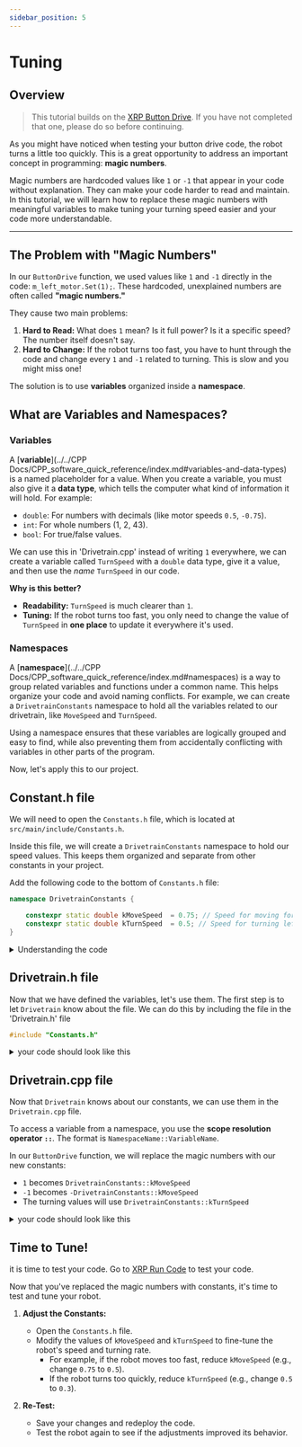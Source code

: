 ```yaml
---
sidebar_position: 5
---
```

# Tuning
## Overview
> This tutorial builds on the [XRP Button Drive](../04_Button_Drive/index.md). If you have not completed that one, please do so before continuing.

As you might have noticed when testing your button drive code, the robot turns a little too quickly. This is a great opportunity to address an important concept in programming: **magic numbers**.

Magic numbers are hardcoded values like `1` or `-1` that appear in your code without explanation. They can make your code harder to read and maintain. In this tutorial, we will learn how to replace these magic numbers with meaningful variables to make tuning your turning speed easier and your code more understandable.

---

## The Problem with "Magic Numbers"

In our `ButtonDrive` function, we used values like `1` and `-1` directly in the code: `m_left_motor.Set(1);`. These hardcoded, unexplained numbers are often called **"magic numbers."**

They cause two main problems:
1.  **Hard to Read:** What does `1` mean? Is it full power? Is it a specific speed? The number itself doesn't say.
2.  **Hard to Change:** If the robot turns too fast, you have to hunt through the code and change every `1` and `-1` related to turning. This is slow and you might miss one!

The solution is to use **variables** organized inside a **namespace**.

## What are Variables and Namespaces?

### Variables
A [**variable**](../../CPP Docs/CPP_software_quick_reference/index.md#variables-and-data-types) is a named placeholder for a value. When you create a variable, you must also give it a **data type**, which tells the computer what kind of information it will hold. For example:
-   `double`: For numbers with decimals (like motor speeds `0.5`, `-0.75`).
-   `int`: For whole numbers (1, 2, 43).
-   `bool`: For true/false values.

We can use this in 'Drivetrain.cpp' instead of writing `1` everywhere, we can create a variable called `TurnSpeed` with a `double` data type, give it a value, and then use the *name* `TurnSpeed` in our code.

**Why is this better?**
-   **Readability:** `TurnSpeed` is much clearer than `1`.
-   **Tuning:** If the robot turns too fast, you only need to change the value of `TurnSpeed` in **one place** to update it everywhere it's used.

### Namespaces
A [**namespace**](../../CPP Docs/CPP_software_quick_reference/index.md#namespaces) is a way to group related variables and functions under a common name. This helps organize your code and avoid naming conflicts. For example, we can create a `DrivetrainConstants` namespace to hold all the variables related to our drivetrain, like `MoveSpeed` and `TurnSpeed`.

Using a namespace ensures that these variables are logically grouped and easy to find, while also preventing them from accidentally conflicting with variables in other parts of the program.

Now, let's apply this to our project.

## Constant.h file
We will need to open the `Constants.h` file, which is located at `src/main/include/Constants.h`.

Inside this file, we will create a `DrivetrainConstants` namespace to hold our speed values. This keeps them organized and separate from other constants in your project.

Add the following code to the bottom of `Constants.h` file:

```cpp
namespace DrivetrainConstants {

    constexpr static double kMoveSpeed  = 0.75; // Speed for moving forward and backward (1 = max speed, 0 = stopped)
    constexpr static double kTurnSpeed  = 0.5; // Speed for turning left and right (1 = max speed, 0 = stopped)
}
```
<details>
<summary>Understanding the code</summary>

-   `namespace DrivetrainConstants`: This creates a container or a "scope" named `DrivetrainConstants`. It's used to group related variables together to keep the code organized and to avoid naming conflicts.
-   `constexpr`: This keyword declares the variable as a "constant expression." It means its value is fixed and must be known when the code is compiled. 
-   `static`: This keyword limits the variable's visibility to just this file. It helps prevent conflicts if another file were to accidentally declare a variable with the same name.
-   `double`: This is the data type, which means the variable can hold a number with a decimal point. This is suitable for representing speeds that aren't whole numbers.
-   `kMoveSpeed`: This is the name of the variable. The `k` prefix is a common programming convention (especially in FRC) to indicate that the variable is a constant.

</details>


## Drivetrain.h file
Now that we have defined the variables, let's use them. The first step is to let `Drivetrain` know about the file. We can do this by including the file in the 'Drivetrain.h' file

```cpp
#include "Constants.h"
```
<details>
<summary>your code should look like this</summary>

```cpp
// Copyright (c) FIRST and other WPILib contributors.
// Open Source Software; you can modify and/or share it under the terms of
// the WPILib BSD license file in the root directory of this project.

#pragma once

#include <frc2/command/SubsystemBase.h>
#include <frc/xrp/XRPMotor.h>
#include "Constants.h"

class Drivetrain : public frc2::SubsystemBase {
 public:
  Drivetrain();

  // A function to drive the robot with button drive controls.
  // It takes button press and turns them into left and right motor speeds
  void ButtonDrive(bool forward, bool backward, bool turnLeft, bool turnRight);
  
  /**
   * Will be called periodically whenever the CommandScheduler runs.
   */
  void Periodic() override;

 private:
  // Components (e.g. motor controllers and sensors) should generally be
  // declared private and exposed only through public methods.

    // This creates an object for the left motor on channel 0
    frc::XRPMotor m_left_motor{0};
    // This creates an object for the right motor on channel 1
    frc::XRPMotor m_right_motor{1};
};

```
</details>


## Drivetrain.cpp file
Now that `Drivetrain` knows about our constants, we can use them in the `Drivetrain.cpp` file.

To access a variable from a namespace, you use the **scope resolution operator `::`**. The format is `NamespaceName::VariableName`.

In our `ButtonDrive` function, we will replace the magic numbers with our new constants:
-   `1` becomes `DrivetrainConstants::kMoveSpeed`
-   `-1` becomes `-DrivetrainConstants::kMoveSpeed`
-   The turning values will use `DrivetrainConstants::kTurnSpeed`

<details>
<summary>your code should look like this</summary>

```cpp
// Copyright (c) FIRST and other WPILib contributors.
// Open Source Software; you can modify and/or share it under the terms of
// the WPILib BSD license file in the root directory of this project.

#include "subsystems/Drivetrain.h"

Drivetrain::Drivetrain() = default;

// This method will be called once per scheduler run
void Drivetrain::Periodic() {}

// This is the definition of our Button Drive function.
// The code inside the curly braces {} is what runs when we call this function.
void Drivetrain::ButtonDrive(bool forward, bool backward, bool turnLeft, bool turnRight) 
{
// Check if the forward button is pressed
if (forward) {
  m_left_motor.Set(DrivetrainConstants::kMoveSpeed);  // Drive forward
  m_right_motor.Set(-DrivetrainConstants::kMoveSpeed); // Drive forward (inverted)
}
// Check if the backward button is pressed
else if (backward) {
  m_left_motor.Set(-DrivetrainConstants::kMoveSpeed);  // Drive backward
  m_right_motor.Set(DrivetrainConstants::kMoveSpeed);  // Drive backward (inverted)
}
// Check if the turnLeft button is pressed
else if (turnLeft) {
  m_left_motor.Set(-DrivetrainConstants::kTurnSpeed);  // Turn left
  m_right_motor.Set(-DrivetrainConstants::kTurnSpeed); // Turn left
}
// Check if the turnRight button is pressed
else if (turnRight) {
  m_left_motor.Set(DrivetrainConstants::kTurnSpeed);   // Turn right
  m_right_motor.Set(DrivetrainConstants::kTurnSpeed);  // Turn right
}
// If no buttons are pressed, stop the robot
else {
  m_left_motor.Set(0.0);   // Stop
  m_right_motor.Set(0.0);  // Stop
}
}
```
</details>

## Time to Tune!
 it is time to test your code.  Go to [XRP Run Code](<../../WPILib VSCode Docs/04_Simulate Robot Code/index.md>) to test your code.

Now that you've replaced the magic numbers with constants, it's time to test and tune your robot.

1. **Adjust the Constants:**
   - Open the `Constants.h` file.
   - Modify the values of `kMoveSpeed` and `kTurnSpeed` to fine-tune the robot's speed and turning rate.
     - For example, if the robot moves too fast, reduce `kMoveSpeed` (e.g., change `0.75` to `0.5`).
     - If the robot turns too quickly, reduce `kTurnSpeed` (e.g., change `0.5` to `0.3`).

2. **Re-Test:**
   - Save your changes and redeploy the code.
   - Test the robot again to see if the adjustments improved its behavior.

